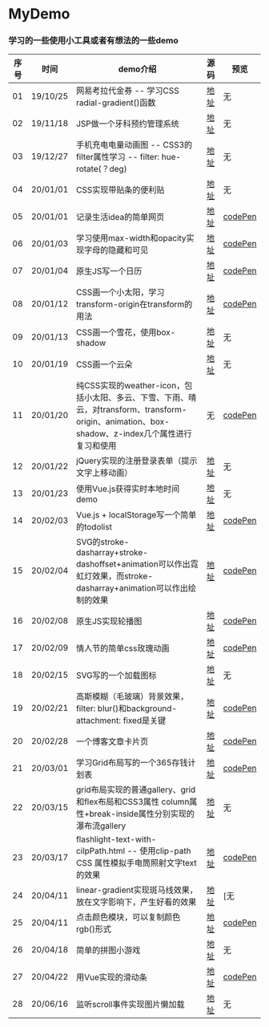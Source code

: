 
# MyDemo
### 学习的一些使用小工具或者有想法的一些demo  

| 序号 | 时间 | demo介绍 | 源码 | 预览 |
| ---- | ---- | ---- | ---- | ---- |
|01|19/10/25|网易考拉代金券 -- 学习CSS radial-gradient()函数|[地址](https://github.com/Miaamen/MyDemo/blob/master/mallTicket.html)|无|
|02|19/11/18|JSP做一个牙科预约管理系统|[地址](https://github.com/Miaamen/Dentistry)|无|
|03|19/12/27|手机充电电量动画图 -- CSS3的filter属性学习 -- filter: hue-rotate(？deg)|[地址](https://github.com/Miaamen/MyDemo/blob/master/ChargingAnimation.html)|无|
|04|20/01/01|CSS实现带贴条的便利贴|[地址](https://github.com/Miaamen/MyDemo/commit/fced1897b6a5efb24983f40e7682062fc4caf3b0)|无|
|05|20/01/01|记录生活idea的简单网页|[地址](https://github.com/Miaamen/MyDemo/tree/master/ideaNote)|[codePen](https://codepen.io/miaamen/pen/povWKwN)|
|06|20/01/03|学习使用max-width和opacity实现字母的隐藏和可见|[地址](https://github.com/Miaamen/MyDemo/blob/master/letterHiddenAndVisible.html)|[codePen](https://codepen.io/miaamen/pen/oNgopYz)|
|07|20/01/04|原生JS写一个日历|[地址](https://github.com/Miaamen/MyDemo/tree/master/calendar)|[codePen](https://codepen.io/miaamen/pen/QWwOopv)|
|08|20/01/12|CSS画一个小太阳，学习transform-origin在transform的用法|[地址](https://github.com/Miaamen/MyDemo/blob/master/sun.html)|[codePen](https://codepen.io/miaamen/pen/BayxEMQ)|
|09|20/01/13|CSS画一个雪花，使用box-shadow|[地址](https://github.com/Miaamen/MyDemo/commit/3c50caf70ce9b63f32fcd953e78c2a2424412c4d)|无|
|10|20/01/19|CSS画一个云朵|[地址](https://github.com/Miaamen/MyDemo/blob/master/cloud.html)|无|
|11|20/01/20|纯CSS实现的weather-icon，包括小太阳、多云、下雪、下雨、晴云，对transform、transform-origin、animation、box-shadow、z-index几个属性进行复习和使用|无|[codePen](https://codepen.io/miaamen/pen/mdyQxPy)|
|12|20/01/22|jQuery实现的注册登录表单（提示文字上移动画）|[地址](https://github.com/Miaamen/MyDemo/blob/master/login/login.html)|无|
|13|20/01/23|使用Vue.js获得实时本地时间demo|[地址](https://github.com/Miaamen/MyDemo/commit/bdc721ba47c12a4a40c089f0dcc530c9b480c989)|无|
|14|20/02/03|Vue.js + localStorage写一个简单的todolist|[地址](https://github.com/Miaamen/MyDemo/tree/master/ToDoList)|[codePen](https://codepen.io/miaamen/pen/JjoQMbM)|
|15|20/02/04|SVG的stroke-dasharray+stroke-dashoffset+animation可以作出霓虹灯效果，而stroke-dasharray+animation可以作出绘制的效果|[地址](https://github.com/Miaamen/MyDemo/commit/75571aaeb7f706fe5d6439bc791266d9bf9f0b03)|[codePen](https://codepen.io/miaamen/pen/qBdWmPJ)|
|16|20/02/08|原生JS实现轮播图|[地址](https://github.com/Miaamen/MyDemo/blob/master/%E8%BD%AE%E6%92%AD%E5%9B%BE.html)|[codePen](https://codepen.io/miaamen/pen/KKpwyoX)|
|17|20/02/09|情人节的简单css玫瑰动画|[地址](https://github.com/Miaamen/MyDemo/blob/master/rose.html)|[codePen](https://codepen.io/miaamen/pen/ZEGYVew)|
|18|20/02/15|SVG写的一个加载图标|[地址](https://github.com/Miaamen/MyDemo/commit/80bcaec7b30c859546cee06d706ba9cf30a84b13)|无|
|19|20/02/21|高斯模糊（毛玻璃）背景效果，filter: blur()和background-attachment: fixed是关键|[地址](https://github.com/Miaamen/MyDemo/commit/19a0151470619e61b3a41ba4f2a43d02f98d6622)|[codePen](https://codepen.io/miaamen/pen/MWwjMgB)|
|20|20/02/28|一个博客文章卡片页|[地址](https://github.com/Miaamen/MyDemo/commit/38cfd982fcd754849a50d2e5bacfb8cebcc05995)|[codePen](https://codepen.io/miaamen/pen/rNVmKqM)|
|21|20/03/01|学习Grid布局写的一个365存钱计划表|[地址](https://github.com/Miaamen/MyDemo/commit/bffc665e96272aa28c4cf8f883f54eac9acfe35e)|[codePen](https://codepen.io/miaamen/pen/gOpRReV)|
|22|20/03/15|grid布局实现的普通gallery、grid和flex布局和CSS3属性 column属性+break-inside属性分别实现的瀑布流gallery|[地址](https://github.com/Miaamen/MyDemo/tree/master/gallery)|无|
|23|20/03/17|flashlight-text-with-cilpPath.html -- 使用clip-path CSS 属性模拟手电筒照射文字text的效果|[地址](https://github.com/Miaamen/MyDemo/commit/19ccbb956b907d4dbd3924162237ba50cf6220ec)|[codePen](https://codepen.io/miaamen/pen/zYGLxpX)|
|24|20/04/11|linear-gradient实现斑马线效果，放在文字影响下，产生好看的效果|[地址](https://github.com/Miaamen/MyDemo/blob/master/shadow-text-with-lineaGradient.html)|[无|
|25|20/04/11|点击颜色模块，可以复制颜色rgb()形式|[地址](https://github.com/Miaamen/MyDemo/commit/e1aac4211cfa7da433f047b6d7fe2cbaf871e99b)|[codePen](https://codepen.io/miaamen/pen/zYvxPNO)|
|26|20/04/18|简单的拼图小游戏|[地址](https://github.com/Miaamen/MyDemo/commit/d6eb4f148b6157c8f0c06a68ddc08c13cb4dd137)|无|
|27|20/04/22|用Vue实现的滑动条|[地址](https://github.com/Miaamen/MyDemo/commit/e60a817135cb1e2b58757eb917fefa5890ed5caa)|[codePen](https://codepen.io/miaamen/pen/ExVZxaV)|
|28|20/06/16|监听scroll事件实现图片懒加载|[地址](https://github.com/Miaamen/MyDemo/blob/master/%E5%9B%BE%E7%89%87%E6%87%92%E5%8A%A0%E8%BD%BD.html)|无|

